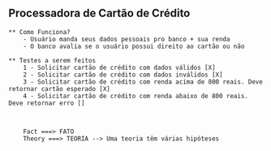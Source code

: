 ﻿

## Processadora de Cartão de Crédito
	
	** Como Funciona?
		- Usuário manda seus dados pessoais pro banco + sua renda
		- O banco avalia se o usuário possui direito ao cartão ou não

	** Testes a serem feitos
		1 - Solicitar cartão de crédito com dados válidos [X]
		2 - Solicitar cartão de crédito com dados inválidos [X]
		3 - Solicitar cartão de crédito com renda acima de 800 reais. Deve retornar cartão esperado [X]
		4 - Solicitar cartão de crédito com renda abaixo de 800 reais. Deve retornar erro []



		Fact ===> FATO
		Theory ===> TEORIA --> Uma teoria têm várias hipóteses